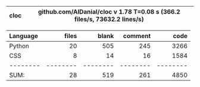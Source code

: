 cloc|github.com/AlDanial/cloc v 1.78  T=0.08 s (366.2 files/s, 73632.2 lines/s)
--- | ---

Language|files|blank|comment|code
:-------|-------:|-------:|-------:|-------:
Python|20|505|245|3266
CSS|8|14|16|1584
--------|--------|--------|--------|--------
SUM:|28|519|261|4850
